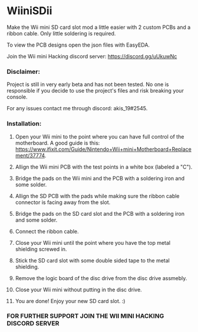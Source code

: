 # WiiniSDii
Make the Wii mini SD card slot mod a little easier with 2 custom PCBs and a ribbon cable.
Only little soldering is required. 

To view the PCB designs open the json files with EasyEDA.

Join the Wii mini Hacking discord server: https://discord.gg/uUkuwNc

### Disclaimer:

Project is still in very early beta and has not been tested. 
No one is responsible if you decide to use the project's files and risk breaking your console.

For any issues contact me through discord: akis_19#2545.



### Installation:

1. Open your Wii mini to the point where you can have full control of the motherboard. A good guide is this: https://www.ifixit.com/Guide/Nintendo+Wii+mini+Motherboard+Replacement/37774.

2. Allign the Wii mini PCB with the test points in a white box (labeled a "C").

3. Bridge the pads on the Wii mini and the PCB with a soldering iron and some solder.

4. Allign the SD PCB with the pads while making sure the ribbon cable connector is facing away from the slot.

5. Bridge the pads on the SD card slot and the PCB with a soldering iron and some solder.

6. Connect the ribbon cable.

7. Close your Wii mini until the point where you have the top metal shielding screwed in.

8. Stick the SD card slot with some double sided tape to the metal shielding.

9. Remove the logic board of the disc drive from the disc drive assmebly.

10. Close your Wii mini without putting in the disc drive.

11. You are done! Enjoy your new SD card slot. :)


### FOR FURTHER SUPPORT JOIN THE WII MINI HACKING DISCORD SERVER
